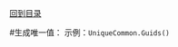 <a href="https://github.com/zhenlei520/System.Extension.Core/blob/master/Wiki/%e7%9b%ae%e5%bd%95.md">回到目录</a>

#生成唯一值：
	示例：`UniqueCommon.Guids()`